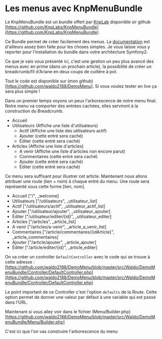 ﻿Les menus avec KnpMenuBundle
============================

Le KnpMenuBundle est un bundle offert par [KnpLab](http://knplabs.com/) disponible sir github [https://github.com/KnpLabs/KnpMenuBundle](https://github.com/KnpLabs/KnpMenuBundle)

Ce Bundle permet de créer facilement des menus. La [documentation](https://github.com/KnpLabs/KnpMenuBundle/blob/master/Resources/doc/index.md) est d'ailleurs assez bien faite pour les choses simples. Je vous laisse vous y reporter pour l'installation du bundle dans votre architecture Symfony2.

Ce que je vais vous présenté ici, c'est une gestion un peu plus avancé des menus avec en prime (dans un prochain article), la possibilité de créer un breadcrumb/fil d'Ariane en deux coups de cuillère à pot.

Tout le code est disponible sur (mon github)[https://github.com/waldo2188/DemoMenu]. Si vous voulez tester en live ça sera plus simple !

Dans un premier temps voyons un peux l'arborescence de notre menu final.
Notre menu va comporter des entrées cachées, elles serviront à la construction du Breadcrumb. 

- Accueil
- Utilisateurs (Affiche une liste d'utilisateurs)
	- Actif (Affiche une liste des utilisateurs actif)
	- Ajouter (cette entré sera caché)
	- Éditer (cette entré sera caché)
- Articles (Affiche une liste d'articles)
	- A venir (Affiche une liste d'articles non encore parut) 
	- Commentaires (cette entré sera caché)
	- Ajouter (cette entré sera caché)
	- Éditer (cette entré sera caché)

Ce menu sera suffisant pour illustrer cet article.
Maintenant nous allons attribuer une route (lien + nom) à chaque entré du menu. Une route sera représenté sous cette forme [lien, nom].

- Accueil ["/", _welcome]
- Utilisateurs ["/utilisateurs", _utilisateur_list]
- Actif ["/utilisateurs/actif", _utilisateur_actif_list]
- Ajouter ["/utilisateur/ajouter", _utilisateur_ajouter]
- Éditer ["/utilisateur/editer/{id}", _utilisateur_editer]
- Articles ["/articles", _article_list]
- A venir ["/articles/a-venir", _article_a_venir_list]
- Commentaires ["/article/commentaires/{idArticle}", _article_commentaires]
- Ajouter ["/article/ajouter", _article_ajouter]
- Éditer ["/article/editer/{id}", _article_editer]

On va créer un controller ``DefaultController`` avec le code qui se trouve à cette adresse : [https://github.com/waldo2188/DemoMenu/blob/master/src/Waldo/DemoMenuBundle/Controller/DefaultController.php](https://github.com/waldo2188/DemoMenu/blob/master/src/Waldo/DemoMenuBundle/Controller/DefaultController.php)

Le point important de ce Controller c'est l'option `defaults` de la *Route*. Cette option permet de donner une valeur par défaut à une variable qui est passé dans l'URL.

Maintenant si vous allez voir dans le fichier (Menu/Builder.php)[https://github.com/waldo2188/DemoMenu/blob/master/src/Waldo/DemoMenuBundle/Menu/Builder.php]

C'est ici que l'on vas construire l'arborescence du menu

